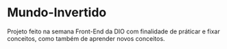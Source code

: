 # Mundo-Invertido
Projeto feito na semana Front-End da DIO com finalidade de práticar e fixar conceitos, como também de aprender novos conceitos.
